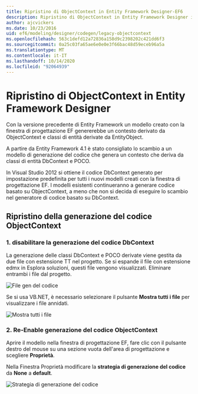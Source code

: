 ```yaml
---
title: Ripristino di ObjectContext in Entity Framework Designer-EF6
description: Ripristino di ObjectContext in Entity Framework Designer in Entity Framework 6
author: ajcvickers
ms.date: 10/23/2016
uid: ef6/modeling/designer/codegen/legacy-objectcontext
ms.openlocfilehash: 563c1defd12a72836a158d9c2398202c421dd6f3
ms.sourcegitcommit: 0a25c03fa65ae6e0e0e3f66bac48d59eceb96a5a
ms.translationtype: MT
ms.contentlocale: it-IT
ms.lasthandoff: 10/14/2020
ms.locfileid: "92064939"
---
```

# <a name="reverting-to-objectcontext-in-entity-framework-designer"></a>Ripristino di ObjectContext in Entity Framework Designer
Con la versione precedente di Entity Framework un modello creato con la finestra di progettazione EF genererebbe un contesto derivato da ObjectContext e classi di entità derivate da EntityObject.

A partire da Entity Framework 4.1 è stato consigliato lo scambio a un modello di generazione del codice che genera un contesto che deriva da classi di entità DbContext e POCO.

In Visual Studio 2012 si ottiene il codice DbContext generato per impostazione predefinita per tutti i nuovi modelli creati con la finestra di progettazione EF. I modelli esistenti continueranno a generare codice basato su ObjectContext, a meno che non si decida di eseguire lo scambio nel generatore di codice basato su DbContext.

## <a name="reverting-back-to-objectcontext-code-generation"></a>Ripristino della generazione del codice ObjectContext

### <a name="1-disable-dbcontext-code-generation"></a>1. disabilitare la generazione del codice DbContext

La generazione delle classi DbContext e POCO derivate viene gestita da due file con estensione TT nel progetto. Se si espande il file con estensione edmx in Esplora soluzioni, questi file vengono visualizzati. Eliminare entrambi i file dal progetto.

![File gen del codice](~/ef6/media/codegenfiles.png)

Se si usa VB.NET, è necessario selezionare il pulsante **Mostra tutti i file** per visualizzare i file annidati.

![Mostra tutti i file](~/ef6/media/showallfiles.png)

### <a name="2-re-enable-objectcontext-code-generation"></a>2. Re-Enable generazione del codice ObjectContext

Aprire il modello nella finestra di progettazione EF, fare clic con il pulsante destro del mouse su una sezione vuota dell'area di progettazione e scegliere **Proprietà**.

Nella Finestra Proprietà modificare la **strategia di generazione del codice** da **None** a **default**.

![Strategia di generazione del codice](~/ef6/media/codegenstrategy.png)
